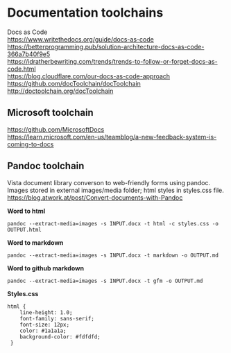 # Documentation toolchains
Docs as Code  
https://www.writethedocs.org/guide/docs-as-code  
https://betterprogramming.pub/solution-architecture-docs-as-code-366a7b40f9e5  
https://idratherbewriting.com/trends/trends-to-follow-or-forget-docs-as-code.html  
https://blog.cloudflare.com/our-docs-as-code-approach  
https://github.com/docToolchain/docToolchain  
http://doctoolchain.org/docToolchain  



## Microsoft toolchain
https://github.com/MicrosoftDocs  
https://learn.microsoft.com/en-us/teamblog/a-new-feedback-system-is-coming-to-docs




## Pandoc toolchain
Vista document library converson to web-friendly forms using pandoc.  
Images stored in external images/media folder; html styles in styles.css file.  
https://blog.atwork.at/post/Convert-documents-with-Pandoc

__Word to html__  
```
pandoc --extract-media=images -s INPUT.docx -t html -c styles.css -o OUTPUT.html
```

__Word to markdown__  
```
pandoc --extract-media=images -s INPUT.docx -t markdown -o OUTPUT.md
```

__Word to github markdown__  
```
pandoc --extract-media=images -s INPUT.docx -t gfm -o OUTPUT.md
```

__Styles.css__   
```
html {
    line-height: 1.0;
    font-family: sans-serif;
    font-size: 12px;
    color: #1a1a1a;
    background-color: #fdfdfd;
 }
```


